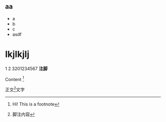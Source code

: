 ## aa
- a
- b
- c
- asdf
# lkjlkjlj

1
2
3201234567
**注脚**    

Content [^1]

[^1]: Hi! This is a footnote

正文[^9]文字
[^9]: 脚注内容

